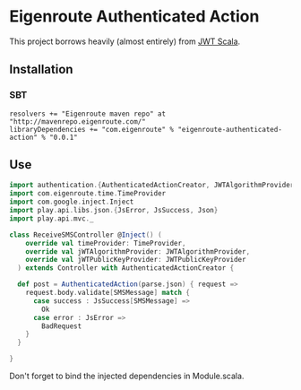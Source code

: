 # Eigenroute Authenticated Action

This project borrows heavily (almost entirely) from [JWT Scala](https://github.com/pauldijou/jwt-scala). 

## Installation

### SBT

```
resolvers += "Eigenroute maven repo" at "http://mavenrepo.eigenroute.com/"
libraryDependencies += "com.eigenroute" % "eigenroute-authenticated-action" % "0.0.1"
```

## Use

```scala
import authentication.{AuthenticatedActionCreator, JWTAlgorithmProvider, JWTPublicKeyProvider}
import com.eigenroute.time.TimeProvider
import com.google.inject.Inject
import play.api.libs.json.{JsError, JsSuccess, Json}
import play.api.mvc._

class ReceiveSMSController @Inject() (
    override val timeProvider: TimeProvider,
    override val jWTAlgorithmProvider: JWTAlgorithmProvider,
    override val jWTPublicKeyProvider: JWTPublicKeyProvider
  ) extends Controller with AuthenticatedActionCreator {

  def post = AuthenticatedAction(parse.json) { request =>
    request.body.validate[SMSMessage] match {
      case success : JsSuccess[SMSMessage] =>
        Ok
      case error : JsError =>
        BadRequest
    }
  }

}
```

Don't forget to bind the injected dependencies in Module.scala.